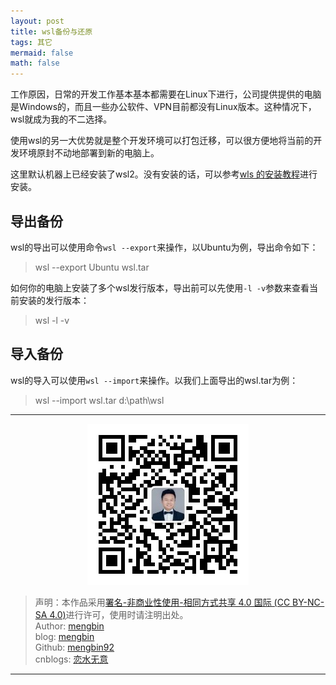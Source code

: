 ```yaml
---
layout: post
title: wsl备份与还原
tags: 其它
mermaid: false
math: false
---   
```


工作原因，日常的开发工作基本基本都需要在Linux下进行，公司提供提供的电脑是Windows的，而且一些办公软件、VPN目前都没有Linux版本。这种情况下，wsl就成为我的不二选择。  

使用wsl的另一大优势就是整个开发环境可以打包迁移，可以很方便地将当前的开发环境原封不动地部署到新的电脑上。  

这里默认机器上已经安装了wsl2。没有安装的话，可以参考[wls
的安装教程](https://learn.microsoft.com/zh-cn/windows/wsl/basic-commands)进行安装。  

## 导出备份  

wsl的导出可以使用命令`wsl --export`来操作，以Ubuntu为例，导出命令如下：  

> wsl --export Ubuntu wsl.tar

如何你的电脑上安装了多个wsl发行版本，导出前可以先使用`-l -v`参数来查看当前安装的发行版本：  

> wsl -l -v  

## 导入备份  

wsl的导入可以使用`wsl --import`来操作。以我们上面导出的wsl.tar为例：  

> wsl --import wsl.tar d:\path\wsl

---

<div align="center">
  <img src="../img/qrcode_wechat.jpg" alt="孟斯特">
</div>

> 声明：本作品采用[署名-非商业性使用-相同方式共享 4.0 国际 (CC BY-NC-SA 4.0)](https://creativecommons.org/licenses/by-nc-sa/4.0/deed.zh)进行许可，使用时请注明出处。  
> Author: [mengbin](mengbin1992@outlook.com)  
> blog: [mengbin](mengbin.top)  
> Github: [mengbin92](https://mengbin92.github.io/)  
> cnblogs: [恋水无意](https://www.cnblogs.com/lianshuiwuyi/)  

---
